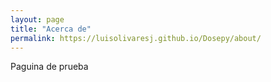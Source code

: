 ```yaml
---
layout: page
title: "Acerca de"
permalink: https://luisolivaresj.github.io/Dosepy/about/
---
```


Paguina de prueba
